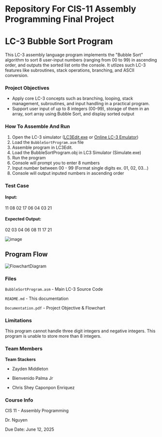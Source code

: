 # Repository For CIS-11 Assembly Programming Final Project
# LC-3 Bubble Sort Program

This LC-3 assembly language program implements the "Bubble Sort" algorithm to sort 8 user-input numbers (ranging from 00 to 99) in ascending order, and outputs the sorted list onto the console. It utlizes such LC-3 features like subroutines, stack operations, branching, and ASCII conversion.

### Project Objectives
- Apply core LC-3 concepts such as branching, looping, stack management, subroutines, and input handling in a practical program.
- Support user input of up to 8 integers (00-99), storage of them in an array, sort array using Bubble Sort, and display sorted output

### How To Assemble And Run
1. Open the LC-3 simulator ([LC3Edit.exe](https://highered.mheducation.com/sites/0072467509/student_view0/lc-3_simulator.html) or [Online LC-3 Emulator](https://lc3.cs.umanitoba.ca/))
2. Load the `BubbleSortProgram.asm` file
3. Assemble program in LC3Edit.
4. Load the BubbleSortProgram.obj in LC3 Simulator (Simulate.exe)
5. Run the program
6. Console will prompt you to enter 8 numbers
7. Input number between 00 - 99 (Format single digits ex. 01, 02, 03...)
8. Console will output inputed numbers in ascending order
   
### Test Case
#### Input:
11 08 02 17 06 04 03 21

#### Expected Output:
02 03 04 06 08 11 17 21

![image](https://github.com/user-attachments/assets/3f970f09-e3f1-420f-a3d0-20bed15834c4)

## Program Flow

![FlowchartDiagram](https://github.com/user-attachments/assets/bb9438eb-2cae-4d1d-9ff7-278ab21ae156)


### Files
`BubbleSortProgram.asm` - Main LC-3 Source Code

`README.md` - This documentation

`Documentation.pdf` -  Project Objective & Flowchart

### Limitations
This program cannot handle three digit integers and negative integers. This program is unable to store more than 8 integers.

### Team Members
**Team Stackers**

- Zayden Middleton

- Bienvenido Palma Jr

- Chris Shey Caponpon Enriquez

### Course Info
CIS 11 - Assembly Programming

Dr. Nguyen

Due Date: June 12, 2025

